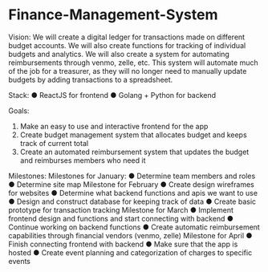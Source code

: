 # Finance-Management-System
Vision:
We will create a digital ledger for transactions made on different budget accounts. We will also
create functions for tracking of individual budgets and analytics. We will also create a system for
automating reimbursements through venmo, zelle, etc. This system will automate much of the
job for a treasurer, as they will no longer need to manually update budgets by adding
transactions to a spreadsheet.

Stack:
  ● ReactJS for frontend
  ● Golang + Python for backend

Goals:
  1. Make an easy to use and interactive frontend for the app
  2. Create budget management system that allocates budget and keeps track of current
  total
  3. Create an automated reimbursement system that updates the budget and reimburses
  members who need it

Milestones:
  Milestones for January:
    ● Determine team members and roles
    ● Determine site map
  Milestone for February
    ● Create design wireframes for websites
    ● Determine what backend functions and apis we want to use
    ● Design and construct database for keeping track of data
    ● Create basic prototype for transaction tracking
  Milestone for March
    ● Implement frontend design and functions and start connecting with backend
    ● Continue working on backend functions
    ● Create automatic reimbursement capabilities through financial vendors (venmo,
    zelle)
  Milestone for April
    ● Finish connecting frontend with backend
    ● Make sure that the app is hosted
    ● Create event planning and categorization of charges to specific events
